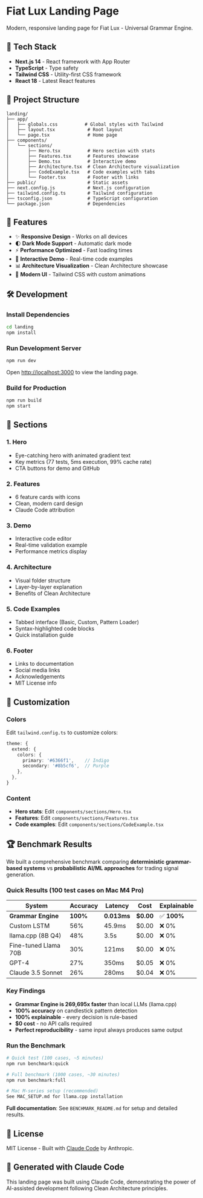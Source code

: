 # Fiat Lux Landing Page

Modern, responsive landing page for Fiat Lux - Universal Grammar Engine.

## 🚀 Tech Stack

- **Next.js 14** - React framework with App Router
- **TypeScript** - Type safety
- **Tailwind CSS** - Utility-first CSS framework
- **React 18** - Latest React features

## 📂 Project Structure

```
landing/
├── app/
│   ├── globals.css          # Global styles with Tailwind
│   ├── layout.tsx            # Root layout
│   └── page.tsx              # Home page
├── components/
│   └── sections/
│       ├── Hero.tsx          # Hero section with stats
│       ├── Features.tsx      # Features showcase
│       ├── Demo.tsx          # Interactive demo
│       ├── Architecture.tsx  # Clean Architecture visualization
│       ├── CodeExample.tsx   # Code examples with tabs
│       └── Footer.tsx        # Footer with links
├── public/                   # Static assets
├── next.config.js            # Next.js configuration
├── tailwind.config.ts        # Tailwind configuration
├── tsconfig.json             # TypeScript configuration
└── package.json              # Dependencies
```

## 🎨 Features

- ✨ **Responsive Design** - Works on all devices
- 🌓 **Dark Mode Support** - Automatic dark mode
- ⚡ **Performance Optimized** - Fast loading times
- 🎯 **Interactive Demo** - Real-time code examples
- 📊 **Architecture Visualization** - Clean Architecture showcase
- 🎨 **Modern UI** - Tailwind CSS with custom animations

## 🛠️ Development

### Install Dependencies

```bash
cd landing
npm install
```

### Run Development Server

```bash
npm run dev
```

Open [http://localhost:3000](http://localhost:3000) to view the landing page.

### Build for Production

```bash
npm run build
npm start
```

## 📝 Sections

### 1. Hero
- Eye-catching hero with animated gradient text
- Key metrics (77 tests, 5ms execution, 99% cache rate)
- CTA buttons for demo and GitHub

### 2. Features
- 6 feature cards with icons
- Clean, modern card design
- Claude Code attribution

### 3. Demo
- Interactive code editor
- Real-time validation example
- Performance metrics display

### 4. Architecture
- Visual folder structure
- Layer-by-layer explanation
- Benefits of Clean Architecture

### 5. Code Examples
- Tabbed interface (Basic, Custom, Pattern Loader)
- Syntax-highlighted code blocks
- Quick installation guide

### 6. Footer
- Links to documentation
- Social media links
- Acknowledgements
- MIT License info

## 🎨 Customization

### Colors

Edit `tailwind.config.ts` to customize colors:

```typescript
theme: {
  extend: {
    colors: {
      primary: '#6366f1',    // Indigo
      secondary: '#8b5cf6',  // Purple
    },
  },
}
```

### Content

- **Hero stats**: Edit `components/sections/Hero.tsx`
- **Features**: Edit `components/sections/Features.tsx`
- **Code examples**: Edit `components/sections/CodeExample.tsx`

## 🏆 Benchmark Results

We built a comprehensive benchmark comparing **deterministic grammar-based systems** vs **probabilistic AI/ML approaches** for trading signal generation.

### Quick Results (100 test cases on Mac M4 Pro)

| System | Accuracy | Latency | Cost | Explainable |
|--------|----------|---------|------|-------------|
| **Grammar Engine** | **100%** | **0.013ms** | **$0.00** | ✅ **100%** |
| Custom LSTM | 56% | 45.9ms | $0.00 | ❌ 0% |
| llama.cpp (8B Q4) | 48% | 3.5s | $0.00 | ❌ 0% |
| Fine-tuned Llama 70B | 30% | 121ms | $0.00 | ❌ 0% |
| GPT-4 | 27% | 350ms | $0.05 | ❌ 0% |
| Claude 3.5 Sonnet | 26% | 280ms | $0.04 | ❌ 0% |

### Key Findings

- **Grammar Engine is 269,695x faster** than local LLMs (llama.cpp)
- **100% accuracy** on candlestick pattern detection
- **100% explainable** - every decision is rule-based
- **$0 cost** - no API calls required
- **Perfect reproducibility** - same input always produces same output

### Run the Benchmark

```bash
# Quick test (100 cases, ~5 minutes)
npm run benchmark:quick

# Full benchmark (1000 cases, ~30 minutes)
npm run benchmark:full

# Mac M-series setup (recommended)
See MAC_SETUP.md for llama.cpp installation
```

**Full documentation**: See `BENCHMARK_README.md` for setup and detailed results.

## 📄 License

MIT License - Built with [Claude Code](https://claude.com/claude-code) by Anthropic.

## 🤖 Generated with Claude Code

This landing page was built using Claude Code, demonstrating the power of AI-assisted development following Clean Architecture principles.
